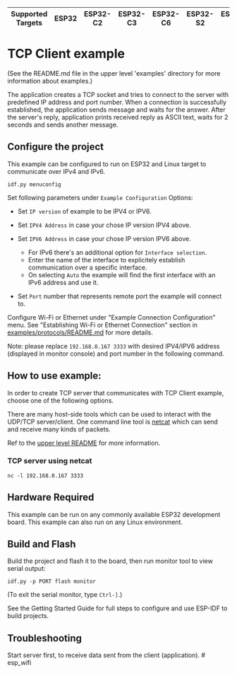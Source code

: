 | Supported Targets | ESP32 | ESP32-C2 | ESP32-C3 | ESP32-C6 | ESP32-S2 | ESP32-S3 | Linux |
| ----------------- | ----- | -------- | -------- | -------- | -------- | -------- | ----- |


# TCP Client example

(See the README.md file in the upper level 'examples' directory for more information about examples.)

The application creates a TCP socket and tries to connect to the server with predefined IP address and port number. When a connection is successfully established, the application sends message and waits for the answer. After the server's reply, application prints received reply as ASCII text, waits for 2 seconds and sends another message.

## Configure the project
This example can be configured to run on ESP32 and Linux target to communicate over IPv4 and IPv6.

```
idf.py menuconfig
```

Set following parameters under ```Example Configuration``` Options:

* Set `IP version` of example to be IPV4 or IPV6.

* Set `IPV4 Address` in case your chose IP version IPV4 above.

* Set `IPV6 Address` in case your chose IP version IPV6 above.
    * For IPv6 there's an additional option for ```Interface selection```.
    * Enter the name of the interface to explicitely establish communication over a specific interface.
    * On selecting ```Auto``` the example will find the first interface with an IPv6 address and use it.

* Set `Port` number that represents remote port the example will connect to.

Configure Wi-Fi or Ethernet under "Example Connection Configuration" menu. See "Establishing Wi-Fi or Ethernet Connection" section in [examples/protocols/README.md](../../README.md) for more details.


Note: please replace `192.168.0.167 3333` with desired IPV4/IPV6 address (displayed in monitor console) and port number in the following command.


## How to use example:

In order to create TCP server that communicates with TCP Client example, choose one of the following options.

There are many host-side tools which can be used to interact with the UDP/TCP server/client.
One command line tool is [netcat](http://netcat.sourceforge.net) which can send and receive many kinds of packets.

Ref to the [upper level README](../README.md#host-tools) for more information.

### TCP server using netcat
```
nc -l 192.168.0.167 3333
```

## Hardware Required

This example can be run on any commonly available ESP32 development board.
This example can also run on any Linux environment.


## Build and Flash

Build the project and flash it to the board, then run monitor tool to view serial output:

```
idf.py -p PORT flash monitor
```

(To exit the serial monitor, type ``Ctrl-]``.)

See the Getting Started Guide for full steps to configure and use ESP-IDF to build projects.


## Troubleshooting

Start server first, to receive data sent from the client (application).
#   e s p _ w i f i  
 